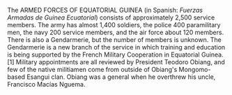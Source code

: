 The ARMED FORCES OF EQUATORIAL GUINEA (in Spanish: _Fuerzas Armadas de Guinea Ecuatorial_) consists of approximately 2,500 service members. The army has almost 1,400 soldiers, the police 400 paramilitary men, the navy 200 service members, and the air force about 120 members. There is also a Gendarmerie, but the number of members is unknown. The Gendarmerie is a new branch of the service in which training and education is being supported by the French Military Cooperation in Equatorial Guinea.[1] Military appointments are all reviewed by President Teodoro Obiang, and few of the native militiamen come from outside of Obiang's Mongomo-based Esangui clan. Obiang was a general when he overthrew his uncle, Francisco Macías Nguema.
